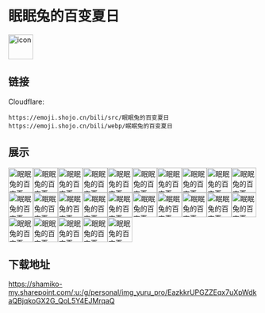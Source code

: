 # 眠眠兔的百变夏日
<img src="https://emoji.shojo.cn/bili/src/眠眠兔的百变夏日/icon.png" width="50" height="50" alt="icon">

## 链接
Cloudflare:
```
https://emoji.shojo.cn/bili/src/眠眠兔的百变夏日
https://emoji.shojo.cn/bili/webp/眠眠兔的百变夏日
```
## 展示
<img src="https://emoji.shojo.cn/bili/src/眠眠兔的百变夏日/眠眠兔的百变夏日-01.png" width="50" height="50" alt="眠眠兔的百变夏日-01"><img src="https://emoji.shojo.cn/bili/src/眠眠兔的百变夏日/眠眠兔的百变夏日-悠哉.png" width="50" height="50" alt="眠眠兔的百变夏日-悠哉"><img src="https://emoji.shojo.cn/bili/src/眠眠兔的百变夏日/眠眠兔的百变夏日-摇滚.png" width="50" height="50" alt="眠眠兔的百变夏日-摇滚"><img src="https://emoji.shojo.cn/bili/src/眠眠兔的百变夏日/眠眠兔的百变夏日-优秀.png" width="50" height="50" alt="眠眠兔的百变夏日-优秀"><img src="https://emoji.shojo.cn/bili/src/眠眠兔的百变夏日/眠眠兔的百变夏日-委屈.png" width="50" height="50" alt="眠眠兔的百变夏日-委屈"><img src="https://emoji.shojo.cn/bili/src/眠眠兔的百变夏日/眠眠兔的百变夏日-赶来.png" width="50" height="50" alt="眠眠兔的百变夏日-赶来"><img src="https://emoji.shojo.cn/bili/src/眠眠兔的百变夏日/眠眠兔的百变夏日-冷战.png" width="50" height="50" alt="眠眠兔的百变夏日-冷战"><img src="https://emoji.shojo.cn/bili/src/眠眠兔的百变夏日/眠眠兔的百变夏日-游泳.png" width="50" height="50" alt="眠眠兔的百变夏日-游泳"><img src="https://emoji.shojo.cn/bili/src/眠眠兔的百变夏日/眠眠兔的百变夏日-摸鱼.png" width="50" height="50" alt="眠眠兔的百变夏日-摸鱼"><img src="https://emoji.shojo.cn/bili/src/眠眠兔的百变夏日/眠眠兔的百变夏日-晚安.png" width="50" height="50" alt="眠眠兔的百变夏日-晚安"><img src="https://emoji.shojo.cn/bili/src/眠眠兔的百变夏日/眠眠兔的百变夏日-满足.png" width="50" height="50" alt="眠眠兔的百变夏日-满足"><img src="https://emoji.shojo.cn/bili/src/眠眠兔的百变夏日/眠眠兔的百变夏日-佛系.png" width="50" height="50" alt="眠眠兔的百变夏日-佛系"><img src="https://emoji.shojo.cn/bili/src/眠眠兔的百变夏日/眠眠兔的百变夏日-郊游.png" width="50" height="50" alt="眠眠兔的百变夏日-郊游"><img src="https://emoji.shojo.cn/bili/src/眠眠兔的百变夏日/眠眠兔的百变夏日-郑重道歉.png" width="50" height="50" alt="眠眠兔的百变夏日-郑重道歉"><img src="https://emoji.shojo.cn/bili/src/眠眠兔的百变夏日/眠眠兔的百变夏日-冲浪.png" width="50" height="50" alt="眠眠兔的百变夏日-冲浪"><img src="https://emoji.shojo.cn/bili/src/眠眠兔的百变夏日/眠眠兔的百变夏日-忽然出现.png" width="50" height="50" alt="眠眠兔的百变夏日-忽然出现"><img src="https://emoji.shojo.cn/bili/src/眠眠兔的百变夏日/眠眠兔的百变夏日-热化了.png" width="50" height="50" alt="眠眠兔的百变夏日-热化了"><img src="https://emoji.shojo.cn/bili/src/眠眠兔的百变夏日/眠眠兔的百变夏日-呆.png" width="50" height="50" alt="眠眠兔的百变夏日-呆"><img src="https://emoji.shojo.cn/bili/src/眠眠兔的百变夏日/眠眠兔的百变夏日-再见.png" width="50" height="50" alt="眠眠兔的百变夏日-再见"><img src="https://emoji.shojo.cn/bili/src/眠眠兔的百变夏日/眠眠兔的百变夏日-心动.png" width="50" height="50" alt="眠眠兔的百变夏日-心动"><img src="https://emoji.shojo.cn/bili/src/眠眠兔的百变夏日/眠眠兔的百变夏日-吃瓜.png" width="50" height="50" alt="眠眠兔的百变夏日-吃瓜"><img src="https://emoji.shojo.cn/bili/src/眠眠兔的百变夏日/眠眠兔的百变夏日-酷.png" width="50" height="50" alt="眠眠兔的百变夏日-酷"><img src="https://emoji.shojo.cn/bili/src/眠眠兔的百变夏日/眠眠兔的百变夏日-倒.png" width="50" height="50" alt="眠眠兔的百变夏日-倒"><img src="https://emoji.shojo.cn/bili/src/眠眠兔的百变夏日/眠眠兔的百变夏日-哭哭.png" width="50" height="50" alt="眠眠兔的百变夏日-哭哭"><img src="https://emoji.shojo.cn/bili/src/眠眠兔的百变夏日/眠眠兔的百变夏日-走你.png" width="50" height="50" alt="眠眠兔的百变夏日-走你">

## 下载地址

https://shamiko-my.sharepoint.com/:u:/g/personal/img_yuru_pro/EazkkrUPGZZEqx7uXpWdkaQBjqkoGX2G_QoL5Y4EJMrqaQ